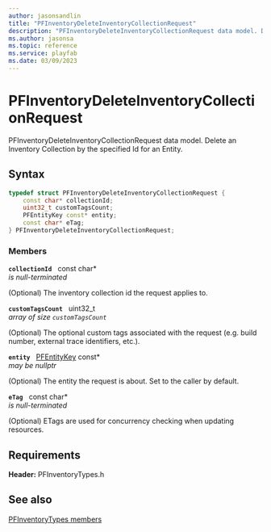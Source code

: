 ```yaml
---
author: jasonsandlin
title: "PFInventoryDeleteInventoryCollectionRequest"
description: "PFInventoryDeleteInventoryCollectionRequest data model. Delete an Inventory Collection by the specified Id for an Entity."
ms.author: jasonsa
ms.topic: reference
ms.service: playfab
ms.date: 03/09/2023
---
```


# PFInventoryDeleteInventoryCollectionRequest  

PFInventoryDeleteInventoryCollectionRequest data model. Delete an Inventory Collection by the specified Id for an Entity.  

## Syntax  
  
```cpp
typedef struct PFInventoryDeleteInventoryCollectionRequest {  
    const char* collectionId;  
    uint32_t customTagsCount;  
    PFEntityKey const* entity;  
    const char* eTag;  
} PFInventoryDeleteInventoryCollectionRequest;  
```
  
### Members  
  
**`collectionId`** &nbsp; const char*  
*is null-terminated*  
  
(Optional) The inventory collection id the request applies to.
  
**`customTagsCount`** &nbsp; uint32_t  
*array of size `customTagsCount`*  
  
(Optional) The optional custom tags associated with the request (e.g. build number, external trace identifiers, etc.).
  
**`entity`** &nbsp; [PFEntityKey](../../pftypes/structs/pfentitykey-c.md) const*  
*may be nullptr*  
  
(Optional) The entity the request is about. Set to the caller by default.
  
**`eTag`** &nbsp; const char*  
*is null-terminated*  
  
(Optional) ETags are used for concurrency checking when updating resources.
  
  
## Requirements  
  
**Header:** PFInventoryTypes.h
  
## See also  
[PFInventoryTypes members](../pfinventorytypes_members.md)  

  
  
